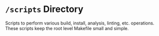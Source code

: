 # `/scripts` Directory

Scripts to perform various build, install, analysis, linting, etc. operations.
These scripts keep the root level Makefile small and simple.
